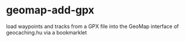 # geomap-add-gpx
load waypoints and tracks from a GPX file into the GeoMap interface of geocaching.hu via a bookmarklet
